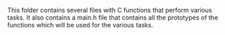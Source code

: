 This folder contains several files with C functions that perform various tasks. 
It also contains a main.h file that contains all the prototypes of the functions which will be used for the various tasks.
